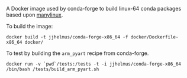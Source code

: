 A Docker image used by conda-forge to build linux-64 conda packages based upon
[manylinux](https://github.com/pypa/manylinux).


To build the image:

```
docker build -t jjhelmus/conda-forge-x86_64 -f docker/Dockerfile-x86_64 docker/
```

To test by building the `arm_pyart` recipe from conda-forge.

```
docker run -v `pwd`/tests:/tests -t -i jjhelmus/conda-forge-x86_64 /bin/bash /tests/build_arm_pyart.sh
```
